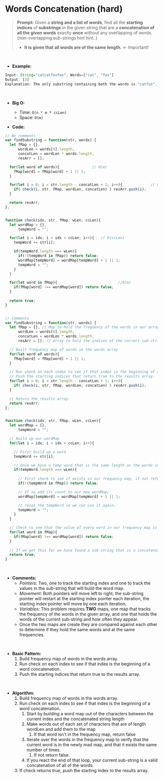 # Words Concatenation (hard)

> **Prompt:** Given a **string and a list of words**, find all the **starting indices** of **substrings** in the given string that are a **concatenation of all the given words** exactly **once** without any overlapping of words. (non-overlapping sub-strings hint hint..)
> - **It is given that all words are of the same length.** <- Important!


<br>

- **Example:**

```js
Input: String="catcatfoxfox", Words=["cat", "fox"]
Output: [3]
Explanation: The only substring containing both the words is "catfox".
```
<br>

- **Big O:**
  - Time: `O(n * m * ccLen)`
  - Space: `O(m)`

- **Code:**

```js
// No comments
var findSubstring = function(str, words) {
  let fMap = {}, 
      wordLen = words[0].length,
      concatLen = wordLen * words.length,
      resArr = [];

  for(let word of words){               // O(m)
    fMap[word] = fMap[word] + 1 || 1;
  }

  for(let i = 0; i < str.length - concatLen + 1; i++){             // O(n)
    if( check(i, str, fMap, wordLen, concatLen) ) resArr.push(i);
  }

  return resArr;
};


function check(idx, str, fMap, wLen, ccLen){
  let wordMap = {},
      tempWord = "";

  for(let i = idx; i < idx + ccLen; i++){   // O(ccLen)
    tempWord += str[i];

    if(tempWord.length === wLen){
      if(!(tempWord in fMap)) return false;
      wordMap[tempWord] = wordMap[tempWord] + 1 || 1;
      tempWord = "";
    }
  }

  for(let word in fMap){                            //O(m)
    if(fMap[word] !== wordMap[word]) return false;
  }
  
  return true;
}


// Comments
var findSubstring = function(str, words) {
  let fMap = {}, // Map to hold the frequency of the words in our array
      wordLen = words[0].length,
      concatLen = wordLen * words.length,
      resArr = []; // Array to hold the indices of the correct sub-strings.

  // Built frequency map of words in the words array
  for(let word of words){
    fMap[word] = fMap[word] + 1 || 1;
  }

  // Run check on each index to see if that index is the beginning of a word concatenation.
  // Push the starting indices that return true to the results array.
  for(let i = 0; i < str.length - concatLen + 1; i++){
    if( check(i, str, fMap, wordLen, concatLen) ) resArr.push(i);
  }

  // Return the results array.
  return resArr;
};


function check(idx, str, fMap, wLen, ccLen){
  let wordMap = {},
      tempWord = "";

  // Build up our wordMap
  for(let i = idx; i < idx + ccLen; i++){

    // First build up a word
    tempWord += str[i];

    // Once we have a temp word that is the same length as the words in the given array.
    if(tempWord.length === wLen){
      
      // First check to see if exists in our frequency map, if not return false. This will save us some work if it's not.
      if(!(tempWord in fMap)) return false;

      // If so add its count to our new wordMap;
      wordMap[tempWord] = wordMap[tempWord] + 1 || 1;

      // reset the tempWord so we can use it again.
      tempWord = "";
    }
  }

  // Check to see that the value of every word in our frequency map is equal to that value of the word in our word map.
  for(let word in fMap){
    if(fMap[word] !== wordMap[word]) return false;
  }
  
  // If we get this far we have found a sub-string that is a concatenation of our words array.
  return true;
}

```

<br>

- **Comments:**
  - *Pointers:* Two, one to track the starting index and one to track the values in the sub-string that will build the word map.
  - *Movement:* Both pointers will move left to right, the sub-string pointer will restart at the starting index pointer each iteration, the starting index pointer will move by one each iteration.
  - *Variables:* This problem requires **TWO** maps, one map that tracks the frequency of the words in the given array, and one that holds the words of the current sub-string and how often they appear.
  - Once the two maps are create they are compared against each other to determine if they hold the same words and at the same frequencies.

<br>

- **Basic Pattern:**
  1. Build frequency map of words in the words array.
  2. Run check on each index to see if that index is the beginning of a word concatenation.
  3. Push the starting indices that return true to the results array.


 <br>

- **Algorithm:**
  1. Build frequency map of words in the words array.
  2. Run check on each index to see if that index is the beginning of a word concatenation.
     1. Start by building a word map out of the characters between the current index and the concatenated string length
     2. Make words out of each set of characters that are of length wordLen and add them to the map
        1. If that word isn't in the frequency map, return false
     3. Iterate over the words in the frequency map to verify that the current word is in the newly mad map, and that it exists the same number of times.
        1. If not return false.
     4. If you react the end of that loop, your current sub-string is a valid concatenation of all of the words.
  3. If check returns true, push the starting index to the results array.


